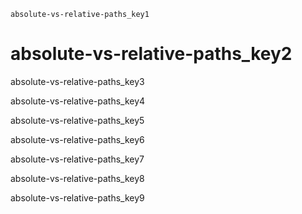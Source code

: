 ```ngMeta
absolute-vs-relative-paths_key1
```
# absolute-vs-relative-paths_key2
absolute-vs-relative-paths_key3

absolute-vs-relative-paths_key4

absolute-vs-relative-paths_key5

absolute-vs-relative-paths_key6

absolute-vs-relative-paths_key7

absolute-vs-relative-paths_key8

absolute-vs-relative-paths_key9